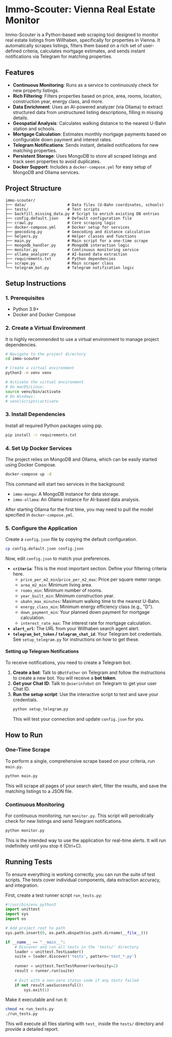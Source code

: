 # Immo-Scouter: Vienna Real Estate Monitor

Immo-Scouter is a Python-based web scraping tool designed to monitor real estate listings from Willhaben, specifically for properties in Vienna. It automatically scrapes listings, filters them based on a rich set of user-defined criteria, calculates mortgage estimates, and sends instant notifications via Telegram for matching properties.

## Features

- **Continuous Monitoring**: Runs as a service to continuously check for new property listings.
- **Rich Filtering**: Filters properties based on price, area, rooms, location, construction year, energy class, and more.
- **Data Enrichment**: Uses an AI-powered analyzer (via Ollama) to extract structured data from unstructured listing descriptions, filling in missing details.
- **Geospatial Analysis**: Calculates walking distance to the nearest U-Bahn station and schools.
- **Mortgage Calculation**: Estimates monthly mortgage payments based on configurable down payment and interest rates.
- **Telegram Notifications**: Sends instant, detailed notifications for new matching properties.
- **Persistent Storage**: Uses MongoDB to store all scraped listings and track seen properties to avoid duplicates.
- **Docker Support**: Includes a `docker-compose.yml` for easy setup of MongoDB and Ollama services.

## Project Structure
```
immo-scouter/
├── data/                  # Data files (U-Bahn coordinates, schools)
├── tests/                 # Test scripts
├── backfill_missing_data.py # Script to enrich existing DB entries
├── config.default.json    # Default configuration file
├── crawl.py               # Core scraping logic
├── docker-compose.yml     # Docker setup for services
├── geocoding.py           # Geocoding and distance calculation
├── helpers.py             # Helper classes and functions
├── main.py                # Main script for a one-time scrape
├── mongodb_handler.py     # MongoDB interaction logic
├── monitor.py             # Continuous monitoring service
├── ollama_analyzer.py     # AI-based data extraction
├── requirements.txt       # Python dependencies
├── scrape.py              # Main scraper class
└── telegram_bot.py        # Telegram notification logic
```

## Setup Instructions

### 1. Prerequisites

- Python 3.9+
- Docker and Docker Compose

### 2. Create a Virtual Environment

It is highly recommended to use a virtual environment to manage project dependencies.

```bash
# Navigate to the project directory
cd immo-scouter

# Create a virtual environment
python3 -m venv venv

# Activate the virtual environment
# On macOS/Linux:
source venv/bin/activate
# On Windows:
# venv\Scripts\activate
```

### 3. Install Dependencies

Install all required Python packages using pip.

```bash
pip install -r requirements.txt
```

### 4. Set Up Docker Services

The project relies on MongoDB and Ollama, which can be easily started using Docker Compose.

```bash
docker-compose up -d
```

This command will start two services in the background:
- `immo-mongo`: A MongoDB instance for data storage.
- `immo-ollama`: An Ollama instance for AI-based data analysis.

After starting Ollama for the first time, you may need to pull the model specified in `docker-compose.yml`.

### 5. Configure the Application

Create a `config.json` file by copying the default configuration.

```bash
cp config.default.json config.json
```

Now, edit `config.json` to match your preferences.

- **`criteria`**: This is the most important section. Define your filtering criteria here.
    - `price_per_m2_min`/`price_per_m2_max`: Price per square meter range.
    - `area_m2_min`: Minimum living area.
    - `rooms_min`: Minimum number of rooms.
    - `year_built_min`: Minimum construction year.
    - `ubahn_max_minutes`: Maximum walking time to the nearest U-Bahn.
    - `energy_class_min`: Minimum energy efficiency class (e.g., "D").
    - `down_payment_min`: Your planned down payment for mortgage calculation.
    - `interest_rate_max`: The interest rate for mortgage calculation.
- **`alert_url`**: The URL from your Willhaben search agent alert.
- **`telegram_bot_token` / `telegram_chat_id`**: Your Telegram bot credentials. See `setup_telegram.py` for instructions on how to get these.

#### Setting up Telegram Notifications

To receive notifications, you need to create a Telegram bot.

1.  **Create a bot**: Talk to `@BotFather` on Telegram and follow the instructions to create a new bot. You will receive a **bot token**.
2.  **Get your Chat ID**: Talk to `@userinfobot` on Telegram to get your user Chat ID.
3.  **Run the setup script**: Use the interactive script to test and save your credentials.
    ```bash
    python setup_telegram.py
    ```
    This will test your connection and update `config.json` for you.

## How to Run

### One-Time Scrape

To perform a single, comprehensive scrape based on your criteria, run `main.py`.

```bash
python main.py
```
This will scrape all pages of your search alert, filter the results, and save the matching listings to a JSON file.

### Continuous Monitoring

For continuous monitoring, run `monitor.py`. This script will periodically check for new listings and send Telegram notifications.

```bash
python monitor.py
```
This is the intended way to use the application for real-time alerts. It will run indefinitely until you stop it (Ctrl+C).

## Running Tests

To ensure everything is working correctly, you can run the suite of test scripts. The tests cover individual components, data extraction accuracy, and integration.

First, create a test runner script `run_tests.py`:

```python
#!/usr/bin/env python3
import unittest
import sys
import os

# Add project root to path
sys.path.insert(0, os.path.abspath(os.path.dirname(__file__)))

if __name__ == "__main__":
    # Discover and run all tests in the 'tests/' directory
    loader = unittest.TestLoader()
    suite = loader.discover('tests', pattern='test_*.py')
    
    runner = unittest.TextTestRunner(verbosity=2)
    result = runner.run(suite)
    
    # Exit with a non-zero status code if any tests failed
    if not result.wasSuccessful():
        sys.exit(1)
```

Make it executable and run it:
```bash
chmod +x run_tests.py
./run_tests.py
```

This will execute all files starting with `test_` inside the `tests/` directory and provide a detailed report. 